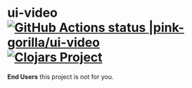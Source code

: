 # ui-video [![GitHub Actions status |pink-gorilla/ui-video](https://github.com/pink-gorilla/ui-video/workflows/CI/badge.svg)](https://github.com/pink-gorilla/ui-video/actions?workflow=CI)[![Clojars Project](https://img.shields.io/clojars/v/org.pinkgorilla/ui-video.svg)](https://clojars.org/org.pinkgorilla/ui-video)

**End Users** this project is not for you.


